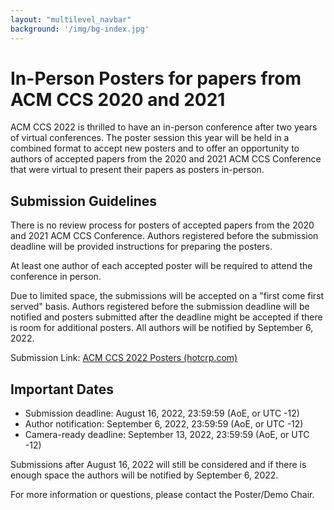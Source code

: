 ```yaml
---
layout: "multilevel_navbar"
background: '/img/bg-index.jpg'
---
```


# In-Person Posters for papers from ACM CCS 2020 and 2021

ACM CCS 2022 is thrilled to have an in-person conference after two years of virtual conferences. The poster session this year will be held in a combined format to accept new posters and to offer an opportunity to authors of accepted papers from the 2020 and 2021 ACM CCS Conference that were virtual to present their papers as posters in-person.

## Submission Guidelines

There is no review process for posters of accepted papers from the 2020 and 2021 ACM CCS Conference. Authors registered before the submission deadline will be provided instructions for preparing the posters. 

At least one author of each accepted poster will be required to attend the conference in person.

Due to limited space, the submissions will be accepted on a "first come first served" basis. Authors registered before the submission deadline will be notified and posters submitted after the deadline might be accepted if there is room for additional posters. All authors will be notified by September 6, 2022.

Submission Link: [ACM CCS 2022 Posters (hotcrp.com)](https://ccs2022poster.hotcrp.com/)

## Important Dates
+ Submission deadline: August 16, 2022, 23:59:59 (AoE, or UTC -12)
+ Author notification: September 6, 2022, 23:59:59 (AoE, or UTC -12)
+ Camera-ready deadline: September 13, 2022, 23:59:59 (AoE, or UTC -12)

Submissions after August 16, 2022 will still be considered and if there is enough space the authors  will be notified by September 6, 2022.

For more information or questions, please contact the Poster/Demo Chair.

